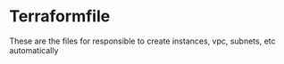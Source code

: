 # Terraformfile
 These are the files for responsible to create instances, vpc, subnets, etc automatically
